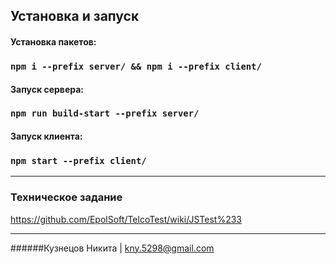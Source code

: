 ## Установка и запуск

#### Установка пакетов:
### `npm i --prefix server/ && npm i --prefix client/` 
#### Запуск сервера:
### `npm run build-start --prefix server/`
#### Запуск клиента:
### `npm start --prefix client/`

---
### Техническое задание
https://github.com/EpolSoft/TelcoTest/wiki/JSTest%233
***
######Кузнецов Никита | kny.5298@gmail.com


